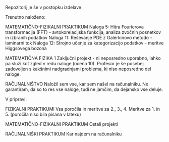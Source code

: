 Repozitorij je še v postopku izdelave

Trenutno naloženo:

MATEMATIČNO-FIZIKALNI PRAKTIKUM
Naloga 5: Hitra Fourierova transformacija (FFT) - avtokorelacijska funkcija, analiza zvočnih posnetkov in izbranih podatkov
Naloga 11: Reševanje PDE z Galerkinovo metodo - laminarni tok
Naloga 12: Strojno učenje za kategorizacijo podatkov - meritve Higgsovega bozona

MATEMATIČNA FIZIKA 1
Zaključni projekt - ni neposredno uporabno, lahko pa služi kot zgled v redu naloge (ocena 10). Profesor je še posebej zadovoljen s kakšnimi nadgradnjami problema, ki niso neposredno del naloge.

RAČUNALNIŠTVO
Naložil sem vse, kar sem našel na računalniku. Ne garantiram, da so to res vse naloge, tudi ne jamčim, da dejansko vse deluje.

V pripravi:

FIZIKALNI PRAKTIKUMI
Vsa poročila in meritve za 2., 3., 4.
Meritve za 1. in 5. (poročila niso bila pisana v latexu)

MATEMATIČNO-FIZIKALNI PRAKTIKUM
Ostali projekti

RAČUNALNIŠKI PRAKTIKUM
Kar najdem na računalniku
